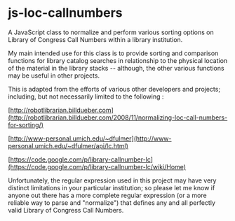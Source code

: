 js-loc-callnumbers
===

A JavaScript class to normalize and perform various sorting options on Library of Congress Call Numbers within a library institution.

My main intended use for this class is to provide sorting and comparison functions for library catalog searches in relationship to the physical location of the material in the library stacks -- although, the other various functions may be useful in other projects.

This is adapted from the efforts of various other developers and projects; including, but not necessarily limited to the following :

[http://robotlibrarian.billdueber.com](http://robotlibrarian.billdueber.com/2008/11/normalizing-loc-call-numbers-for-sorting/)

[http://www-personal.umich.edu/~dfulmer](http://www-personal.umich.edu/~dfulmer/api/lc.html)

[https://code.google.com/p/library-callnumber-lc](https://code.google.com/p/library-callnumber-lc/wiki/Home)

Unfortunately, the regular expression used in this project may have very distinct limitations in your particular institution; so please let me know if anyone out there has a more complete regular expression (or a more reliable way to parse and "normalize") that defines any and all perfectly valid Library of Congress Call Numbers.
